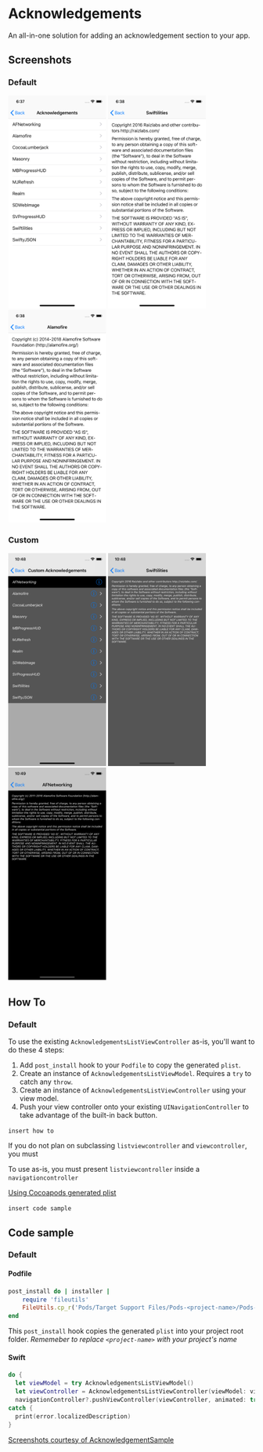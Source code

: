 # Acknowledgements

An all-in-one solution for adding an acknowledgement section to your app.

## Screenshots

### Default

<img src="AcknowledgementsListViewController.png" width="200">
<img src="AcknowledgementViewController1.png" width="200">
<img src="AcknowledgementViewController2.png" width="200">

### Custom

<img src="CustomAcknowledgementsListViewController.png" width="200">
<img src="CustomAcknowledgementViewController1.png" width="200">
<img src="CustomAcknowledgementViewController2.png" width="200">

## How To

### Default

To use the existing `AcknowledgementsListViewController` as-is, you'll want to do these 4 steps:

1. Add `post_install` hook to your `Podfile` to copy the generated `plist`.
2. Create an instance of `AcknowledgementsListViewModel`. Requires a `try` to catch any `throw`.
3. Create an instance of `AcknowledgementsListViewController` using your view model.
4. Push your view controller onto your existing  `UINavigationController` to take advantage of the built-in back button.


`insert how to`

If you do not plan on subclassing `listviewcontroller` and `viewcontroller`, you must

To use as-is, you must present `listviewcontroller` inside a `navigationcontroller`

[Using Cocoapods generated plist](https://github.com/CocoaPods/CocoaPods/wiki/Acknowledgements)

`insert code sample`

## Code sample

### Default

#### Podfile

```ruby
post_install do | installer |
    require 'fileutils'
    FileUtils.cp_r('Pods/Target Support Files/Pods-<project-name>/Pods-<project-name>.plist', '<project-name>/Acknowledgements.plist', :remove_destination => true)
end
```
This `post_install` hook copies the generated `plist` into your project root folder. _Rememeber to replace `<project-name>` with your project's name_

#### Swift

```swift
do {
  let viewModel = try AcknowledgementsListViewModel()
  let viewController = AcknowledgementsListViewController(viewModel: viewModel)
  navigationController?.pushViewController(viewController, animated: true)  
catch {
  print(error.localizedDescription)
}
```

[Screenshots courtesy of AcknowledgementSample](https://github.com/pauluhn/AcknowledgementSample)
